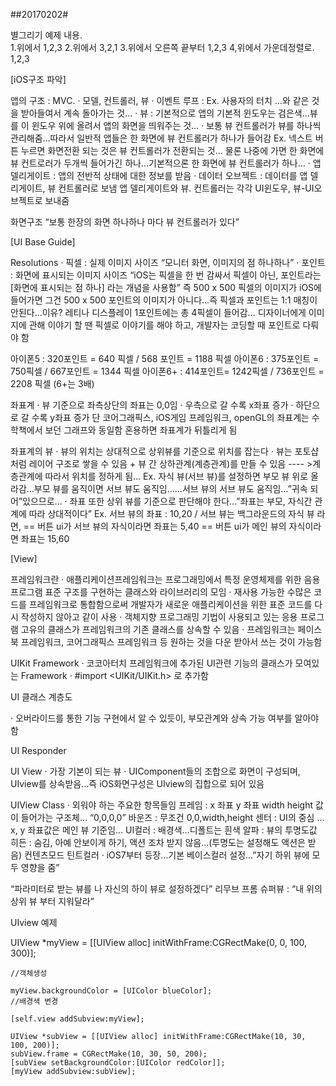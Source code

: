 ##20170202#

별그리기 예제 내용.  
1.위에서 1,2,3
2.위에서 3,2,1
3.위에서 오른쪽 끝부터 1,2,3
4,위에서 가운데정렬로. 1,2,3

[iOS구조 파악]

앱의 구조 : MVC. 
· 모델, 컨트롤러, 뷰 
· 이벤트 루프 : Ex. 사용자의 터치 …와 같은 것을 받아들여서 계속 돌아가는 것…
· 뷰 : 기본적으로 앱의 기본적 윈도우는 검은색…뷰를 이 윈도우 위에 올려서 앱의 화면을 띄워주는 것…
· 보통 뷰 컨트롤러가 뷰를 하나씩 관리해줌…따라서 일반적 앱들은 한 화면에 뷰 컨트롤러가 하나가 들어감
Ex. 넥스트 버튼 누르면 화면전환 되는 것은 뷰 컨트롤러가 전환되는 것…
물론 나중에 가면 한 화면에 뷰 컨트로러가 두개씩 들어가긴 하나…기본적으론 한 화면에 뷰 컨트롤러가 하나…
· 앱 델리게이트 : 앱의 전반적 상태에 대한 정보를 받음
· 데이터 오브젝트 : 데이터를 앱 델리게이트, 뷰 컨트롤러로 보냄
앱 델리게이트와 뷰. 컨트롤러는 각각 UI윈도우, 뷰-UI오브젝트로 보내줌

화면구조 
“보통 한장의 화면 하나하나 마다 뷰 컨트롤러가 있다”

[UI Base Guide]

Resolutions 
· 픽셀 : 실제 이미지 사이즈
“모니터 화면, 이미지의 점 하나하나” 
· 포인트 : 화면에 표시되는 이미지 사이즈
“iOS는 픽셀을 한 번 감싸서 픽셀이 아닌, 포인트라는 [화면에 표시되는 점 하나] 라는 개념을 사용함”
즉 500 x 500 픽셀의 이미지가 iOS에 들어가면 그건 500 x 500 포인트의 이미지가 아니다…즉 픽셀과 포인트는 1:1 매칭이 안된다…이유? 레티나 디스플레이 
1포인트에는 총 4픽셀이 들어감…
디자이너에게 이미지에 관해 이야기 할 땐 픽셀로 이야기를 해야 하고, 
개발자는 코딩할 때 포인트로 다뤄야 함

아이폰5 : 320포인트 = 640 픽셀 / 568 포인트 = 1188 픽셀
아이폰6 : 375포인트 = 750픽셀 / 667포인트 = 1344 픽셀
아이폰6+ : 414포인트= 1242픽셀 / 736포인트 = 2208 픽셀 (6+는 3배)

좌표계 
· 뷰 기준으로 좌측상단의 좌표는 0,0임 
· 우측으로 갈 수록 x좌표 증가
· 하단으로 갈 수록 y좌표 증가
단 코어그래픽스, iOS게임 프레임워크, openGL의 좌표계는 수학책에서 보던 그래프와 동일함
혼용하면 좌표계가 뒤틀리게 됨

좌표계의 뷰 
· 뷰의 위치는 상대적으로 상위뷰를 기준으로 위치를 잡는다
· 뷰는 포토샵처럼 레이어 구조로 쌓을 수 있음 + 뷰 간 상하관계(계층관계)를 만들 수 있음
---- >계층관계에 따라서 위치를 정하게 됨…
Ex. 자식 뷰(서브 뷰)를 설정하면 부모 뷰 위로 올라감…부모 뷰를 움직이면 서브 뷰도 움직임……서브 뷰의 서브 뷰도 움직임…”귀속 되어”있으므로…
· 좌표 또한 상위 뷰를 기준으로 판단해야 한다…”좌표는 부모, 자식간 관계에 따라 상대적이다”
Ex. 서브 뷰의 좌표 : 10,20 / 서브 뷰는 백그라운드의 자식 뷰 라면, 
== 버튼 ui가 서브 뷰의 자식이라면 좌표는 5,40 
== 버튼 ui가 메인 뷰의 자식이라면 좌표는 15,60

[View]

프레임워크란
· 애플리케이션프레임워크는 프로그래밍에서 특정 운영체제를 위한 음용프로그램 표준 구조를 구현하는 클래스와 라이브러리의 모임
· 재사용 가능한 수많은 코드를 프레임워크로 통합함으로써 개발자가 새로운 애플리케이션을 위한 표준 코드를 다시 작성하지 않아고 같이 사용
· 객체지향 프로그래밍 기법이 사용되고 있는 응용 프로그램 고유의 클래스가 프레임워크의 기존 클래스를 상속할 수 있음
· 프레임워크는 페이스북 프레임워크, 코어그래픽스 프레임워크 등 원하는 것을 다운 받아서 쓰는 것이 가능함

UIKit Framework 
· 코코아터치 프레임워크에 추가된 UI관련 기능의 클래스가 모여있는 Framework 
· #import <UIKit/UIKit.h> 로 추가함

UI 클래스 계층도 

· 오버라이드를 통한 기능 구현에서 알 수 있듯이, 부모관계와 상속 가능 여부를 알아야 함

UI Responder 

UI View 
· 가장 기본이 되는 뷰
· UIComponent들의 조합으로 화면이 구성되며, UIview를 상속받음…즉 iOS화면구성은 UIview의 집합으로 되어 있음

UIView Class
· 외워야 하는 주요한 항목들임
프레임 : x 좌표 y 좌표 width height 값이 들어가는 구조체… “0,0,0,0”
바운즈 : 무조건 0,0,width,height 
센터 : UI의 중심 …x, y 좌표값은 메인 뷰 기준임…
UI컬러 : 배경색…디폴트는 흰색
알파 : 뷰의 투명도값
히든 : 숨김, 아예 안보이게 하기, 액션 조차 받지 않음…(투명도는 설정해도 액션은 받음)
컨텐츠모드
틴트컬러 · iOS7부터 등장…기본 베이스컬러 설정…”자기 하위 뷰에 모두 영향을 줌”

“파라미터로 받는 뷰를 나 자신의 하이 뷰로 설정하겠다”
리무브 프롬 슈퍼뷰 : “내 위의 상위 뷰 부터 지워달라”

UIview 예제

  UIView *myView = [[UIView alloc] initWithFrame:CGRectMake(0, 0, 100, 300)];
    
    //객체생성
    
    myView.backgroundColor = [UIColor blueColor];
    //배경색 변경
    
    [self.view addSubview:myView];
    
    UIView *subView = [[UIView alloc] initWithFrame:CGRectMake(10, 30, 100, 200)];
    subView.frame = CGRectMake(10, 30, 50, 200);
    [subView setBackgroundColor:[UIColor redColor]];
    [myView addSubview:subView];


